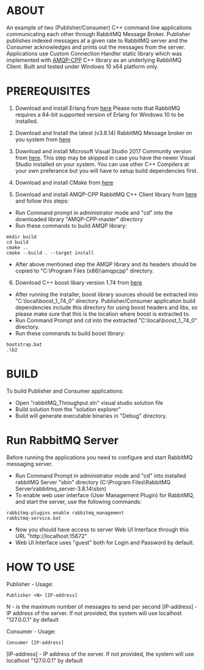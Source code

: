 ABOUT
========
An example of two (Publisher/Consumer) C++ command line applications communicating each other through RabbitMQ Message Broker.
Publisher publishes indexed messages at a given rate to RabbitMQ server and the Consumer acknowledges and prints out the messages from the server.
Applications use Custom Connection Handler static library which was implemented with [AMQP-CPP](https://github.com/CopernicaMarketingSoftware/AMQP-CPP) C++ library as an underlying RabbitMQ Client.
Built and tested under Windows 10 x64 platform only.

PREREQUISITES
==========
1. Download and install Erlang from [here](https://www.erlang.org/downloads)
Please note that RabbitMQ requires a 64-bit supported version of Erlang for Windows 10 to be installed.

2. Download and Install the latest (v3.8.14) RabbitMQ Message broker on you system from [here](https://www.rabbitmq.com/download.html)

3. Download and install Microsoft Visual Studio 2017 Community version from [here](https://visualstudio.microsoft.com/vs/older-downloads/). 
This step may be skipped in case you have the newer Visual Studio installed on your system.
You can use other C++ Compilers at your own preferance but you will have to setup build dependencies first.
	
4. Download and install CMake from [here](https://cmake.org/download/)

5. Download and install AMQP-CPP RabbitMQ C++ Client library from [here](https://github.com/CopernicaMarketingSoftware/AMQP-CPP) and follow this steps:
* Run Command prompt in administrator mode and "cd" into the downloaded library "AMQP-CPP-master" directory
* Run these commands to build AMQP library:
```
mkdir build
cd build
cmake ..
cmake --build . --target install
```
* After above mentioned step the AMQP library and its headers should be copied to "C:\Program Files (x86)\amqpcpp" directory.
	
6. Download C++ boost libary version 1.74 from [here](https://sourceforge.net/projects/boost/files/boost-binaries/1.74.0/boost_1_74_0-msvc-14.1-64.exe/download)
* After running the installer, boost library sources should be extracted into "C:\local\boost_1_74_0" directory. Publisher/Consumer application build dependencies include this directory for using boost headers and libs, so please make sure that this is the location where boost is extracted to.
* Run Command Prompt and cd into the extracted "C:\local\boost_1_74_0" directory. 
* Run these commands to build boost library:
```
bootstrap.bat
.\b2
```

BUILD
==========
To build Publisher and Consumer applications:
* Open "rabbitMQ_Throughput.sln" visual studio solution file
* Build solution from the "solution explorer"
* Build will generate executable binaries in "Debug" directory.

Run RabbitMQ Server
==========
Before running the applications you need to configure and start RabbitMQ messaging server.
* Run Command Prompt in administrator mode and "cd" into installed rabbitMQ Server "sbin" directory (C:\Program Files\RabbitMQ Server\rabbitmq_server-3.8.14\sbin)
* To enable web user interface (User Management Plugin) for RabbitMQ, and start the server, use the following commands:
```
rabbitmq-plugins enable rabbitmq_management
rabbitmq-service.bat
```
* Now you should have access to server Web UI Interface through this URL "http://localhost:15672" 
* Web UI Interface uses "guest" both for Login and Password by default.

HOW TO USE
==========
Publisher - Usage:
```
Publisher <N> [IP-address]
```
N - is the maximum number of messages to send per second
[IP-address] - IP address of the server. If not provided, the system will use localhost "127.0.0.1" by default

Consumer - Usage:
```
Consumer [IP-address]
```
[IP-address] - IP address of the server. If not provided, the system will use localhost "127.0.0.1" by default


